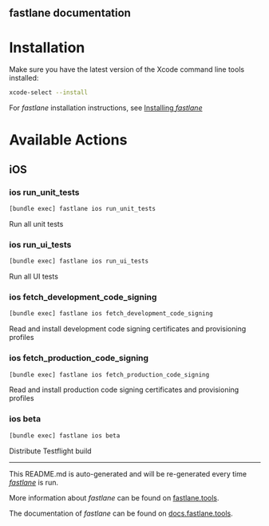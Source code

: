 fastlane documentation
----

# Installation

Make sure you have the latest version of the Xcode command line tools installed:

```sh
xcode-select --install
```

For _fastlane_ installation instructions, see [Installing _fastlane_](https://docs.fastlane.tools/#installing-fastlane)

# Available Actions

## iOS

### ios run_unit_tests

```sh
[bundle exec] fastlane ios run_unit_tests
```

Run all unit tests

### ios run_ui_tests

```sh
[bundle exec] fastlane ios run_ui_tests
```

Run all UI tests

### ios fetch_development_code_signing

```sh
[bundle exec] fastlane ios fetch_development_code_signing
```

Read and install development code signing certificates and provisioning profiles

### ios fetch_production_code_signing

```sh
[bundle exec] fastlane ios fetch_production_code_signing
```

Read and install production code signing certificates and provisioning profiles

### ios beta

```sh
[bundle exec] fastlane ios beta
```

Distribute Testflight build

----

This README.md is auto-generated and will be re-generated every time [_fastlane_](https://fastlane.tools) is run.

More information about _fastlane_ can be found on [fastlane.tools](https://fastlane.tools).

The documentation of _fastlane_ can be found on [docs.fastlane.tools](https://docs.fastlane.tools).
